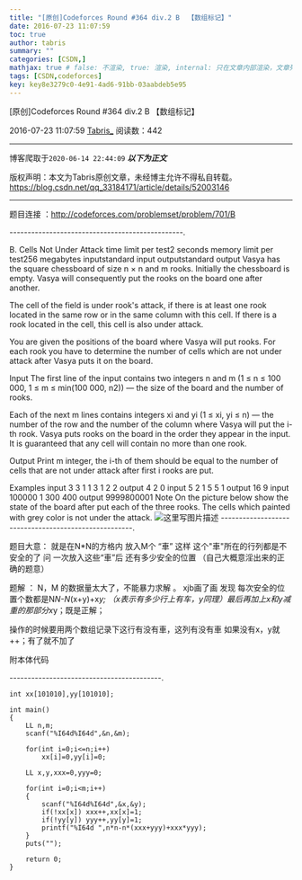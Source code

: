 ```yaml
---
title: "[原创]Codeforces Round #364 div.2 B  【数组标记】"
date: 2016-07-23 11:07:59
toc: true
author: tabris
summary: ""
categories: [CSDN,]
mathjax: true # false: 不渲染, true: 渲染, internal: 只在文章内部渲染，文章列表中不渲染
tags: [CSDN,codeforces]
key: key8e3279c0-4e91-4ad6-91bb-03aabdeb5e95
---
```


[原创]Codeforces Round #364 div.2 B  【数组标记】

2016-07-23 11:07:59  [Tabris_](https://me.csdn.net/qq_33184171) 阅读数：442

---

博客爬取于`2020-06-14 22:44:09`
***以下为正文***

版权声明：本文为Tabris原创文章，未经博主允许不得私自转载。
https://blog.csdn.net/qq_33184171/article/details/52003146

<!-- more -->

---

题目连接 ：http://codeforces.com/problemset/problem/701/B

------------------------------------------------.

B. Cells Not Under Attack
time limit per test2 seconds
memory limit per test256 megabytes
inputstandard input
outputstandard output
Vasya has the square chessboard of size n × n and m rooks. Initially the chessboard is empty. Vasya will consequently put the rooks on the board one after another.

The cell of the field is under rook's attack, if there is at least one rook located in the same row or in the same column with this cell. If there is a rook located in the cell, this cell is also under attack.

You are given the positions of the board where Vasya will put rooks. For each rook you have to determine the number of cells which are not under attack after Vasya puts it on the board.

Input
The first line of the input contains two integers n and m (1 ≤ n ≤ 100 000, 1 ≤ m ≤ min(100 000, n2)) — the size of the board and the number of rooks.

Each of the next m lines contains integers xi and yi (1 ≤ xi, yi ≤ n) — the number of the row and the number of the column where Vasya will put the i-th rook. Vasya puts rooks on the board in the order they appear in the input. It is guaranteed that any cell will contain no more than one rook.

Output
Print m integer, the i-th of them should be equal to the number of cells that are not under attack after first i rooks are put.

Examples
input
3 3
1 1
3 1
2 2
output
4 2 0
input
5 2
1 5
5 1
output
16 9
input
100000 1
300 400
output
9999800001
Note
On the picture below show the state of the board after put each of the three rooks. The cells which painted with grey color is not under the attack.
![这里写图片描述](http://codeforces.com/predownloaded/a3/a5/a3a52ec7278de7644c87dc9cb19b4d18eacefebd.png)
-----------------------------------------------------.

题目大意： 就是在N*N的方格内 放入M个 “車”   这样 这个"車"所在的行列都是不安全的了  问 一次放入这些“車”后 还有多少安全的位置
（自己大概意淫出来的正确的题意）


题解 ： N，M 的数据量太大了，不能暴力求解  。    xjb画了画 发现 每次安全的位置个数都是N*N-N*(x+y)+x*y; （x表示有多少行上有车，y同理）最后再加上x和y减重的那部分x*y；既是正解；

操作的时候要用两个数组记录下这行有没有車，这列有没有車 如果没有x，y就++；有了就不加了

附本体代码

------------------------------------------.
```
int xx[101010],yy[101010];

int main()
{
    LL n,m;
    scanf("%I64d%I64d",&n,&m);

    for(int i=0;i<=n;i++)
        xx[i]=0,yy[i]=0;

    LL x,y,xxx=0,yyy=0;

    for(int i=0;i<m;i++)
    {
        scanf("%I64d%I64d",&x,&y);
        if(!xx[x]) xxx++,xx[x]=1;
        if(!yy[y]) yyy++,yy[y]=1;
        printf("%I64d ",n*n-n*(xxx+yyy)+xxx*yyy);
    }
    puts("");

    return 0;
}
```
